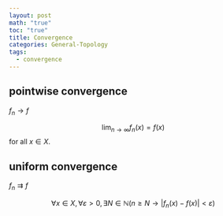 ```yaml
---
layout: post
math: "true"
toc: "true"
title: Convergence
categories: General-Topology
tags:
  - convergence
---
```

## pointwise convergence

${ f_n \to f }$

$$\lim_{n \to \infty} f_{n}(x) = f(x) $$
for all ${ x \in X }$.

## uniform convergence

${ f_{n} \rightrightarrows f}$

$$ \forall x \in X, \forall \varepsilon>0,\exists N\in\mathbb{N} (n\ge N \to \lvert f_{n}(x)-f(x) \rvert < \varepsilon)  $$